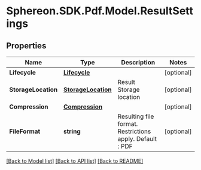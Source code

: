 # Sphereon.SDK.Pdf.Model.ResultSettings
## Properties

Name | Type | Description | Notes
------------ | ------------- | ------------- | -------------
**Lifecycle** | [**Lifecycle**](Lifecycle.md) |  | [optional] 
**StorageLocation** | [**StorageLocation**](StorageLocation.md) | Result Storage location | [optional] 
**Compression** | [**Compression**](Compression.md) |  | [optional] 
**FileFormat** | **string** | Resulting file format. Restrictions apply. Default : PDF | [optional] 

[[Back to Model list]](../README.md#documentation-for-models) [[Back to API list]](../README.md#documentation-for-api-endpoints) [[Back to README]](../README.md)

